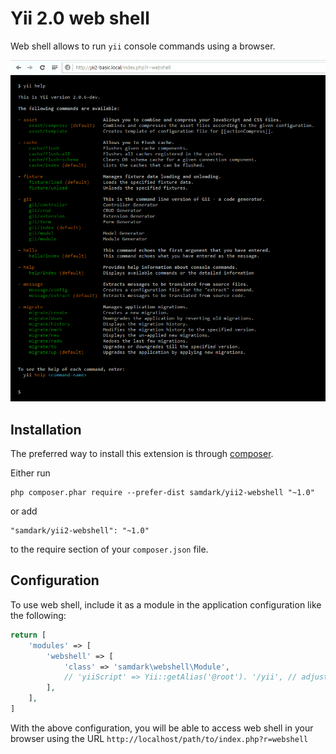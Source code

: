 Yii 2.0 web shell
=================

Web shell allows to run `yii` console commands using a browser.

<img src="screenshot.png" />

Installation
------------

The preferred way to install this extension is through [composer](http://getcomposer.org/download/).

Either run

```
php composer.phar require --prefer-dist samdark/yii2-webshell "~1.0"
```

or add

```
"samdark/yii2-webshell": "~1.0"
```

to the require section of your `composer.json` file.


Configuration
-------------

To use web shell, include it as a module in the application configuration like the following:
 
```php
return [
    'modules' => [
        'webshell' => [
            'class' => 'samdark\webshell\Module',
            // 'yiiScript' => Yii::getAlias('@root'). '/yii', // adjust path to point to your ./yii script
        ],
    ],
]
```

With the above configuration, you will be able to access web shell in your browser using
the URL `http://localhost/path/to/index.php?r=webshell`

